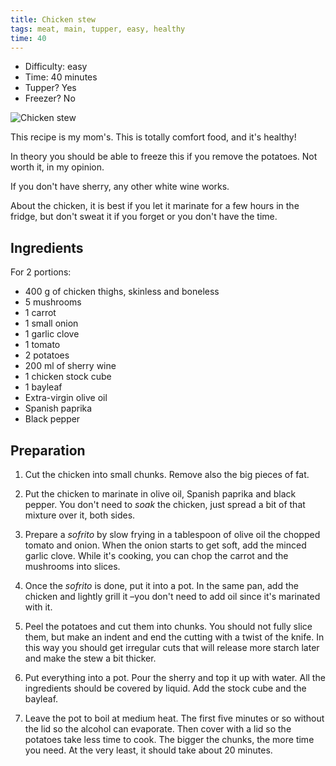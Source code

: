 ```yaml
---
title: Chicken stew
tags: meat, main, tupper, easy, healthy
time: 40
---
```


- Difficulty: easy
- Time: 40 minutes
- Tupper? Yes
- Freezer? No

![Chicken stew](/images/recipes/guisado.png)

This recipe is my mom's. This is totally comfort food, and it's healthy!

In theory you should be able to freeze this if you remove the potatoes. Not worth it, in my opinion.

If you don't have sherry, any other white wine works.

About the chicken, it is best if you let it marinate for a few hours in the fridge, but don't sweat it if you forget or you don't have the time.

## Ingredients

For 2 portions:

- 400 g of chicken thighs, skinless and boneless
- 5 mushrooms
- 1 carrot
- 1 small onion
- 1 garlic clove
- 1 tomato
- 2 potatoes
- 200 ml of sherry wine
- 1 chicken stock cube
- 1 bayleaf
- Extra-virgin olive oil
- Spanish paprika
- Black pepper

## Preparation

1. Cut the chicken into small chunks. Remove also the big pieces of fat.

1. Put the chicken to marinate in olive oil, Spanish paprika and black pepper. You don't need to _soak_ the chicken, just spread a bit of that mixture over it, both sides.

1. Prepare a _sofrito_ by slow frying in a tablespoon of olive oil the chopped tomato and onion. When the onion starts to get soft, add the minced garlic clove. While it's cooking, you can chop the carrot and the mushrooms into slices.

1. Once the _sofrito_ is done, put it into a pot. In the same pan, add the chicken and lightly grill it –you don't need to add oil since it's marinated with it.

1. Peel the potatoes and cut them into chunks. You should not fully slice them, but make an indent and end the cutting with a twist of the knife. In this way you should get irregular cuts that will release more starch later and make the stew a bit thicker.

1. Put everything into a pot. Pour the sherry and top it up with water. All the ingredients should be covered by liquid. Add the stock cube and the bayleaf.

1. Leave the pot to boil at medium heat. The first five minutes or so without the lid so the alcohol can evaporate. Then cover with a lid so the potatoes take less time to cook. The bigger the chunks, the more time you need. At the very least, it should take about 20 minutes.
